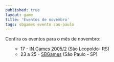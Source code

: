 ```yaml
---
published: true
layout: game
title: 'Eventos de novembro'
tags: sbgames evento sao-paulo
---
```

Confira os eventos para o mês de novembro:

<ul style="text-align: justify;">
<ul>
	<li style="text-align: justify;">17 - <a href="{{ site.baseurl }}/index.php?p=c&amp;id=142"><span class="linkPagingCL">IN Games 2005/2</span></a>
 (São Leopoldo- RS)</li>
	<li style="text-align: justify;">23 a 25 - <a href="{{ site.baseurl }}/index.php?p=c&amp;id=70">SBGames</a>
 (São Paulo - SP)</li>
</ul>
</ul>